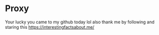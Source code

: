 # Proxy
Your lucky you came to my github today lol also thank me by following and staring this https://interestingfactsabout.me/
